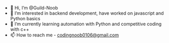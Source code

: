 - 👋 Hi, I’m @Guild-Noob
- 👀 I’m interested in backend development, have worked on javascript and Python basics
- 🌱 I’m currently learning automation with Python and competitive coding with c++
- 📫 How to reach me - codingnoob0106@gmail.com

<!---
Guild-Noob/Guild-Noob is a ✨ special ✨ repository because its `README.md` (this file) appears on your GitHub profile.
You can click the Preview link to take a look at your changes.
--->
